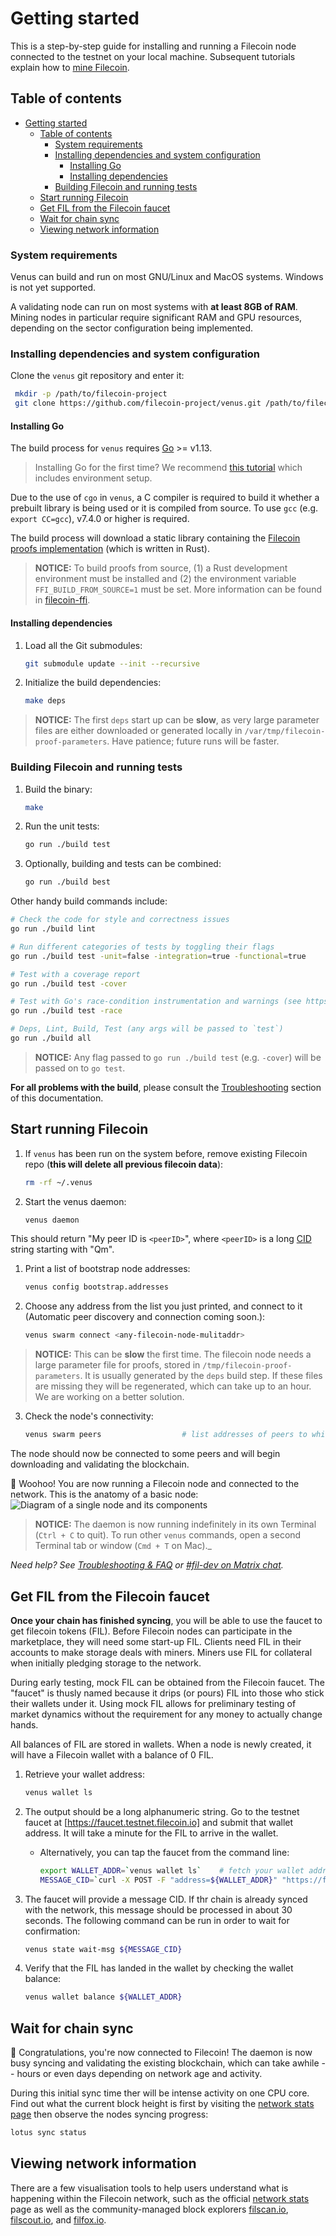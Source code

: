 # Getting started

This is a step-by-step guide for installing and running a Filecoin node connected to the testnet on your local machine. Subsequent tutorials explain how to [mine Filecoin](Mining-Filecoin).

## Table of contents

- [Getting started](#getting-started)
  - [Table of contents](#table-of-contents)
    - [System requirements](#system-requirements)
    - [Installing dependencies and system configuration](#installing-dependencies-and-system-configuration)
      - [Installing Go](#installing-go)
      - [Installing dependencies](#installing-dependencies)
    - [Building Filecoin and running tests](#building-filecoin-and-running-tests)
  - [Start running Filecoin](#start-running-filecoin)
  - [Get FIL from the Filecoin faucet](#get-fil-from-the-filecoin-faucet)
  - [Wait for chain sync](#wait-for-chain-sync)
  - [Viewing network information](#viewing-network-information)

### System requirements

Venus can build and run on most GNU/Linux and MacOS systems. Windows is not yet supported.

A validating node can run on most systems with **at least 8GB of RAM**. Mining nodes in particular require significant RAM and GPU resources, depending on the sector configuration being implemented.

### Installing dependencies and system configuration

Clone the `venus` git repository and enter it:

   ```sh
    mkdir -p /path/to/filecoin-project
    git clone https://github.com/filecoin-project/venus.git /path/to/filecoin-project/venus
   ```

#### Installing Go

The build process for `venus` requires [Go](https://golang.org/doc/install) >= v1.13.

> Installing Go for the first time? We recommend [this tutorial](https://www.ardanlabs.com/blog/2016/05/installing-go-and-your-workspace.html) which includes environment setup.

Due to the use of `cgo` in `venus`, a C compiler is required to build it whether a prebuilt library is being used or it is compiled from source. To use `gcc` (e.g. `export CC=gcc`), v7.4.0 or higher is required.

The build process will download a static library containing the [Filecoin proofs implementation](https://github.com/filecoin-project/rust-fil-proofs) (which is written in Rust).

> **NOTICE:** To build proofs from source, (1) a Rust development environment must be installed and (2) the environment variable `FFI_BUILD_FROM_SOURCE=1` must be set. More information can be found in [filecoin-ffi](https://github.com/filecoin-project/filecoin-ffi).

#### Installing dependencies

1. Load all the Git submodules:

    ```sh
    git submodule update --init --recursive
    ```

2. Initialize the build dependencies:

    ```sh
    make deps
    ```

 > **NOTICE:** The first `deps` start up can be **slow**, as very large parameter files are either downloaded or generated locally in `/var/tmp/filecoin-proof-parameters`. Have patience; future runs will be faster.

### Building Filecoin and running tests

1. Build the binary:
    ```sh
    make
    ```

2. Run the unit tests:
    ```sh
    go run ./build test
    ```

3. Optionally, building and tests can be combined:
    ```sh
    go run ./build best
    ```

Other handy build commands include:

```sh
# Check the code for style and correctness issues
go run ./build lint

# Run different categories of tests by toggling their flags
go run ./build test -unit=false -integration=true -functional=true

# Test with a coverage report
go run ./build test -cover

# Test with Go's race-condition instrumentation and warnings (see https://blog.golang.org/race-detector)
go run ./build test -race

# Deps, Lint, Build, Test (any args will be passed to `test`)
go run ./build all
```

> **NOTICE:** Any flag passed to `go run ./build test` (e.g. `-cover`) will be passed on to `go test`.

**For all problems with the build**, please consult the [Troubleshooting](https://go.filecoin.io/venus-tutorial/Troubleshooting-&-FAQ.html) section of this documentation.

## Start running Filecoin

1. If `venus` has been run on the system before, remove existing Filecoin repo (**this will delete all previous filecoin data**):
    ```sh
    rm -rf ~/.venus
    ```

2. Start the venus daemon:
    ```sh
    venus daemon
    ```
    
This should return "My peer ID is `<peerID>`", where `<peerID>` is a long [CID](https://github.com/filecoin-project/specs/blob/master/definitions.md#cid) string starting with "Qm".

1. Print a list of bootstrap node addresses:
    ```sh
    venus config bootstrap.addresses
    ```

    
2. Choose any address from the list you just printed, and connect to it (Automatic peer discovery and connection coming soon.):
    ```sh
    venus swarm connect <any-filecoin-node-mulitaddr>
    ```
    
 > **NOTICE:** This can be **slow** the first time. The filecoin node needs a large parameter file for proofs, stored in `/tmp/filecoin-proof-parameters`. It is usually generated by the `deps` build step. If these files are missing they will be regenerated, which can take up to an hour. We are working on a better solution.

3. Check the node's connectivity:
    ```sh
    venus swarm peers                  # list addresses of peers to which you're connected
    ```

The node should now be connected to some peers and will begin downloading and validating the blockchain.

🎉 Woohoo! You are now running a Filecoin node and connected to the network. This is the anatomy of a basic node:
![Diagram of a single node and its components](./images/getting-started-node-diagram.png)

 > **NOTICE:** The daemon is now running indefinitely in its own Terminal (`Ctrl + C` to quit). To run other `venus` commands, open a second Terminal tab or window (`Cmd + T` on Mac)._

_Need help? See [Troubleshooting & FAQ](Troubleshooting-&-FAQ) or [#fil-dev on Matrix chat](https://riot.im/app/#/room/#fil-dev:matrix.org)._


## Get FIL from the Filecoin faucet

**Once your chain has finished syncing**, you will be able to use the faucet to get filecoin tokens (FIL). Before Filecoin nodes can participate in the marketplace, they will need some start-up FIL. Clients need FIL in their accounts to make storage deals with miners. Miners use FIL for collateral when initially pledging storage to the network.

During early testing, mock FIL can be obtained from the Filecoin faucet. The "faucet" is thusly named because it drips (or pours) FIL into those who stick their wallets under it. Using mock FIL allows for preliminary testing of market dynamics without the requirement for any money to actually change hands.

All balances of FIL are stored in wallets. When a node is newly created, it will have a Filecoin wallet with a balance of 0 FIL.

1. Retrieve your wallet address:
    ```sh
    venus wallet ls
   ```
    
2. The output should be a long alphanumeric string. Go to the testnet faucet at [https://faucet.testnet.filecoin.io] and submit that wallet address. It will take a minute for the FIL to arrive in the wallet.

    * Alternatively, you can tap the faucet from the command line:
        ```sh
        export WALLET_ADDR=`venus wallet ls`    # fetch your wallet address into a handy variable
        MESSAGE_CID=`curl -X POST -F "address=${WALLET_ADDR}" "https://faucet.testnet.filecoin.io/send"`
        ```
        
3. The faucet will provide a message CID. If thr chain is already synced with the network, this message should be processed in about 30 seconds. The following command can be run in order to wait for confirmation:

    ```sh
    venus state wait-msg ${MESSAGE_CID}
    ```

4. Verify that the FIL has landed in the wallet by checking the wallet balance:
    ```sh
    venus wallet balance ${WALLET_ADDR}
    ```
    
## Wait for chain sync
🎉 Congratulations, you're now connected to Filecoin! The daemon is now busy syncing and validating the existing blockchain, which can take awhile -- hours or even days depending on network age and activity.

During this initial sync time ther will be intense activity on one CPU core. Find out what the current block height is first by visiting the [network stats page](https://stats.testnet.filecoin.io) then observe the nodes syncing progress:
```sh
lotus sync status
````

## Viewing network information

There are a few visualisation tools to help users understand what is happening within the Filecoin network, such as the official [network stats](http://stats.testnet.filecoin.io/) page as well as the community-managed block explorers [filscan.io](https://filscan.io), [filscout.io](https://filscout.io), and [filfox.io](https://filfox.io/).
